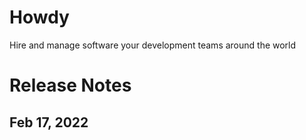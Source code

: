 # Howdy
Hire and manage software your development teams around the world

# Release Notes

## Feb 17, 2022
